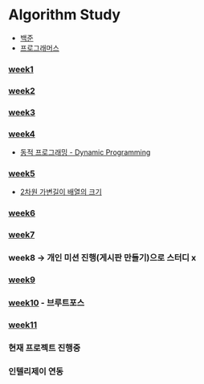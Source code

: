 # Algorithm Study  
- [백준](Baekjoon.md)
- [프로그래머스](Programmers.md)

### [week1](src/W1/README.md)
### [week2](src/W2/README.md)
### [week3](src/W3/README.md)
### [week4](src/W4/README.md)
- [동적 프로그래밍 - Dynamic Programming ](src/W4/ExtraStudy/동적프로그래밍(B2747).md)
### [week5](src/W5/README.md)
- [2차원 가변길이 배열의 크기](src/W5/ArrayLength/arrSize.md)
### [week6](src/W6/README.md)
### [week7](src/W7/README.md)
### week8 -> 개인 미션 진행(게시판 만들기)으로 스터디 x
### [week9](src/W9/README.md)
### [week10](src/W10/README.md) - 브루트포스
### [week11](src/W11/README.md)

### 현재 프로젝트 진행중
### 인텔리제이 연동